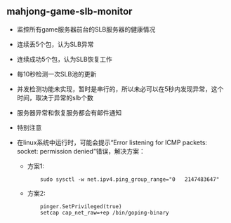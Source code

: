 ## mahjong-game-slb-monitor

* 监控所有game服务器前台的SLB服务器的健康情况
* 连续丢5个包，认为SLB异常
* 连续成功5个包，认为SLB恢复工作
* 每10秒检测一次SLB池的更新
* 并发检测功能未实现，暂时是串行的，所以未必可以在5秒内发现异常，这个时间，取决于异常的slb个数
* 服务器异常和恢复服务都会有邮件通知

* 特别注意
* 在linux系统中运行时，可能会提示“Error listening for ICMP packets: socket: permission denied”错误，解决方案：
    * 方案1: 

        ~~~
            sudo sysctl -w net.ipv4.ping_group_range="0   2147483647"
        ~~~
    * 方案2: 

        ~~~
            pinger.SetPrivileged(true)
            setcap cap_net_raw=+ep /bin/goping-binary
        ~~~